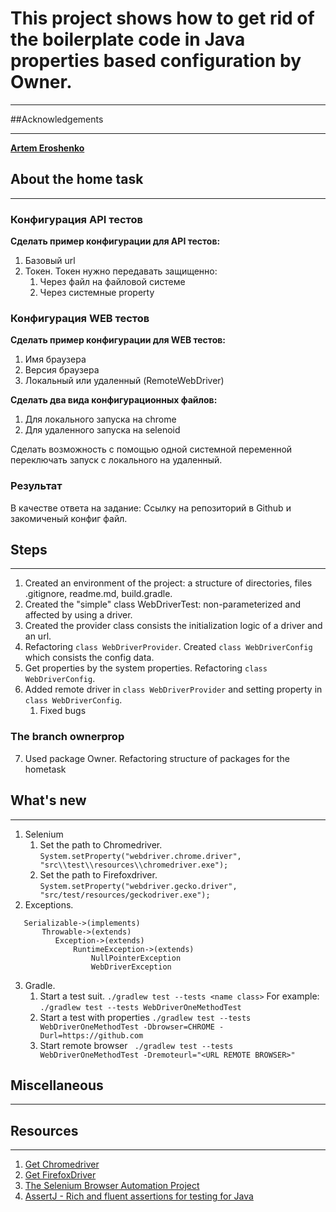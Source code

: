 # This project shows how to get rid of the boilerplate code in Java properties based configuration by Owner.
___

##Acknowledgements
___
[**Artem Eroshenko**](https://github.com/eroshenkoam) 

## About the home task
___
### Конфигурация API тестов

**Сделать пример конфигурации для API тестов:**
1. Базовый url
2. Токен.
Токен нужно передавать защищенно:
    1. Через файл на файловой системе
    2. Через системные property

### Конфигурация WEB тестов
**Сделать пример конфигурации для WEB тестов:**
1. Имя браузера
2. Версия браузера
3. Локальный или удаленный (RemoteWebDriver)

**Сделать два вида конфигурационных файлов:**
1. Для локального запуска на chrome
2. Для удаленного запуска на selenoid

Сделать возможность с помощью одной системной переменной переключать запуск с локального на удаленный.

### Результат
В качестве ответа на задание:
Ссылку на репозиторий в Github и закомиченый конфиг файл.

## Steps
___
1. Created an environment of the project: a structure of directories, files .gitignore, readme.md, build.gradle.
2. Created the "simple" class WebDriverTest: non-parameterized and affected by using a driver.
3. Created the provider class consists the initialization logic of a driver and an url.
4. Refactoring `class WebDriverProvider`. Created `class WebDriverConfig` which consists the config data.
5. Get properties by the system properties. Refactoring `class WebDriverConfig`.
6. Added remote driver in `class WebDriverProvider` and setting property in `class WebDriverConfig`.
   1. Fixed bugs 
### The branch ownerprop
7. Used package Owner. Refactoring structure of packages for the hometask

## What's new
___
1. Selenium
   1. Set the path to Chromedriver.  
      `System.setProperty("webdriver.chrome.driver", "src\\test\\resources\\chromedriver.exe");`
   2. Set the path to Firefoxdriver.
      `System.setProperty("webdriver.gecko.driver", "src/test/resources/geckodriver.exe");`
2. Exceptions. 
```
   Serializable->(implements)
       Throwable->(extends)
          Exception->(extends)
              RuntimeException->(extends)
                  NullPointerException 
                  WebDriverException
``` 
3. Gradle. 
   1. Start a test suit.
      `./gradlew test --tests <name class>`
      For example:
      `./gradlew test --tests WebDriverOneMethodTest`
   2. Start a test with properties 
      `./gradlew test --tests WebDriverOneMethodTest -Dbrowser=CHROME -Durl=https://github.com`
   3. Start remote browser
      ` ./gradlew test --tests WebDriverOneMethodTest -Dremoteurl="<URL REMOTE BROWSER>"`
   
## Miscellaneous
___

## Resources
___
1. [Get Chromedriver](https://chromedriver.chromium.org/downloads)
2. [Get FirefoxDriver](https://github.com/mozilla/geckodriver)
3. [The Selenium Browser Automation Project](https://www.selenium.dev/documentation/)
4. [AssertJ - Rich and fluent assertions for testing for Java](https://assertj.github.io/doc/)
